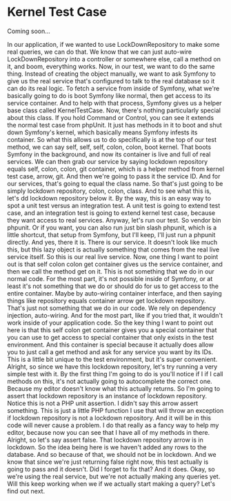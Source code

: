 # Kernel Test Case

Coming soon...

In our application, if we wanted to use LockDownRepository to make some real queries,
we can do that. We know that we can just auto-wire LockDownRepository into a
controller or somewhere else, call a method on it, and boom, everything works. Now,
in our test, we want to do the same thing. Instead of creating the object manually,
we want to ask Symfony to give us the real service that's configured to talk to the
real database so it can do its real logic. To fetch a service from inside of Symfony,
what we're basically going to do is boot Symfony like normal, then get access to its
service container. And to help with that process, Symfony gives us a helper base
class called KernelTestCase. Now, there's nothing particularly special about this
class. If you hold Command or Control, you can see it extends the normal test case
from phpUnit. It just has methods in it to boot and shut down Symfony's kernel, which
basically means Symfony infests its container. So what this allows us to do
specifically is at the top of our test method, we can say self, self, self, colon,
colon, boot kernel. That boots Symfony in the background, and now its container is
live and full of real services. We can then grab our service by saying lockdown
repository equals self, colon, colon, git container, which is a helper method from
kernel test case, arrow, git. And then we're going to pass it the service ID. And for
our services, that's going to equal the class name. So that's just going to be simply
lockdown repository, colon, colon, class. And to see what this is, let's dd lockdown
repository below it. By the way, this is an easy way to spot a unit test versus an
integration test. A unit test is going to extend test case, and an integration test
is going to extend kernel test case, because they want access to real services.
Anyway, let's run our test. So vendor bin phpunit. Or if you want, you can also run
just bin slash phpunit, which is a little shortcut, that setup from Symfony, but I'll
keep, I'll just run a phpunit directly. And yes, there it is. There is our service.
It doesn't look like much this, but this lazy object is actually something that comes
from the real live service itself. So this is our real live service. Now, one thing I
want to point out is that self colon colon get container gives us the service
container, and then we call the method get on it. This is not something that we do in
our normal code. For the most part, it's not possible inside of Symfony, or at least
it's not something that we do or should do for us to get access to the entire
container. Maybe by auto-wiring container interface, and then saying things like
repository equals container arrow get lockdown repository. That's just not something
that we do in our code. We rely on dependency injection, auto-wiring. And for the
most part, like if you tried that, it wouldn't work inside of your application code.
So the key thing I want to point out here is that this self colon get container gives
you a special container that you can use to get access to special container that only
exists in the test environment. And this container is special because it actually
does allow you to just call a get method and ask for any service you want by its IDs.
This is a little bit unique to the test environment, but it's super convenient.
Alright, so since we have this lockdown repository, let's try running a very simple
test with it. By the first thing I'm going to do is you'll notice if I if I call
methods on this, it's not actually going to autocomplete the correct one. Because my
editor doesn't know what this actually returns. So I'm going to assert that lockdown
repository is an instance of lockdown repository. Notice this is not a PHP unit
assertion. I didn't say this arrow assert something. This is just a little PHP
function I use that will throw an exception if lockdown repository is not a lockdown
repository. And it will be in this code will never cause a problem. I do that really
as a fancy way to help my editor, because now you can see that I have all of my
methods in there. Alright, so let's say assert false. That lockdown repository arrow
is in lockdown. So the idea being here is we haven't added any rows to the database.
And so because of that, we should not be in lockdown. And we know that since we're
just returning false right now, this test actually is going to pass and it doesn't.
Did I forget to fix that? And it does. Okay, so we're using the real service, but
we're not actually making any queries yet. Will this keep working when we if we
actually start making a query? Let's find out next.
